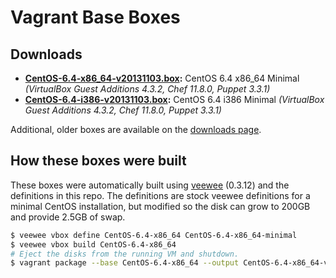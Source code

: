 # Vagrant Base Boxes

## Downloads

* **[CentOS-6.4-x86_64-v20131103.box](http://developer.nrel.gov/downloads/vagrant-boxes/CentOS-6.4-x86_64-v20131103.box):** CentOS 6.4 x86\_64 Minimal *(VirtualBox Guest Additions 4.3.2, Chef 11.8.0, Puppet 3.3.1)*
* **[CentOS-6.4-i386-v20131103.box](http://developer.nrel.gov/downloads/vagrant-boxes/CentOS-6.4-i386-v20131103.box):** CentOS 6.4 i386 Minimal *(VirtualBox Guest Additions 4.3.2, Chef 11.8.0, Puppet 3.3.1)*

Additional, older boxes are available on the [downloads page](http://nrel.github.io/vagrant-boxes/).

## How these boxes were built

These boxes were automatically built using [veewee](https://github.com/jedi4ever/veewee) (0.3.12) and the definitions in this repo. The definitions are stock veewee definitions for a minimal CentOS installation, but modified so the disk can grow to 200GB and provide 2.5GB of swap.

```sh
$ veewee vbox define CentOS-6.4-x86_64 CentOS-6.4-x86_64-minimal
$ veewee vbox build CentOS-6.4-x86_64
# Eject the disks from the running VM and shutdown.
$ vagrant package --base CentOS-6.4-x86_64 --output CentOS-6.4-x86_64-v20131103.box
```
